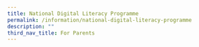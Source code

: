 ```yaml
---
title: National Digital Literacy Programme
permalink: /information/national-digital-literacy-programme
description: ""
third_nav_title: For Parents
---
```

